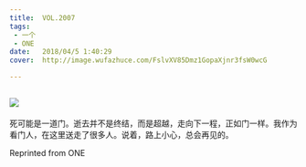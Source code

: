 ```yaml
---
title:	VOL.2007
tags:
 - 一个
 - ONE
date:	2018/04/5 1:40:29
cover:	http://image.wufazhuce.com/FslvXV85Dmz1GopaXjnr3fsW0wcG

---
```

![](http://image.wufazhuce.com/FslvXV85Dmz1GopaXjnr3fsW0wcG)
---

死可能是一道门。逝去并不是终结，而是超越，走向下一程，正如门一样。我作为看门人，在这里送走了很多人。说着，路上小心，总会再见的。
 
Reprinted from ONE
